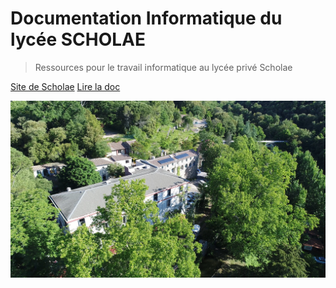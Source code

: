 

# Documentation Informatique du lycée SCHOLAE 
<!-- ![logo](_media/logo.png) -->

> Ressources pour le travail informatique au lycée privé Scholae

[Site de Scholae](https://scholae.fr)
[Lire la doc](#)

![](_media/scholae-vue-03.jpeg)